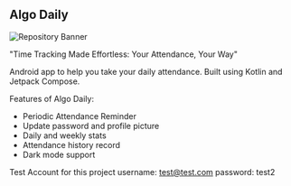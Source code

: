 ## Algo Daily

![Repository Banner](https://i.imgur.com/pxaEpEw.png)

"Time Tracking Made Effortless: Your Attendance, Your Way"

Android app to help you take your daily attendance. Built using Kotlin and Jetpack Compose.

Features of Algo Daily:
- Periodic Attendance Reminder
- Update password and profile picture
- Daily and weekly stats
- Attendance history record
- Dark mode support

Test Account for this project
username: test@test.com
password: test2
